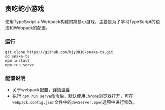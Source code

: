 ## 贪吃蛇小游戏

使用TypeScript + Webpack构建的简易小游戏，主要是为了学习TypeScript的语法和Webpack的配置。


### 运行

```shell
git clone https://github.com/hjy0810/snake-ts.git
cd snake-ts
npm install
npm run serve
```

### 配置说明
* 关于webpack配置，[详情请看](https://github.com/hjy0810/note/blob/master/4.webpack.md)
* 执行 `npm run serve`命令后，默认使用`Chrome`浏览器打开，可在`webpack.config.json`文件中的`devServer.open`选项中进行修改。




